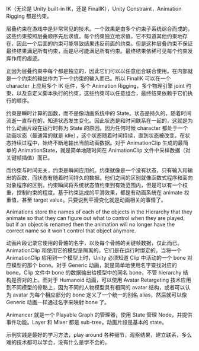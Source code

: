 IK（无论是 Unity built-in IK，还是 FinalIK），Unity Constraint，Animation Rigging 都是约束。

层叠约束在游戏中是非常常见的技术。一个效果是由多个约束子系统综合而成的。这些约束按照层叠顺序先后求值。每个约束独立地求值，它不知道其他约束地存在，因此一个后面的约束可能导致结果违反前面的约束。但是这种层叠约束不保证最终结果满足所有约束，而是尽可能满足所有约束。最终结果依稀可见每个约束发挥作用的痕迹。

正因为层叠约束中每个都是独立的，因此它们可以以任意组合联合使用。在内部就是一个约束的输出作为下一个约束的输入而已。所以 FinalIK 可以在一个 character 上应用多个 IK 组件，多个 Animation Rigging，多个物理引擎 joint 约束，以及自定义脚本执行的约束，这些约束可以任意组合，最终结果依赖于它们执行的顺序。

约束是瞬时计算的函数，而不是像动画系统中的 State。状态是持久的，随着时间流逝一直存在的，知道状态发生变化。因此状态是和时间联系在一起的，这就是为什么动画片段在运行时称为 State 的原因。因为任何时候 character 都处于一个动画状态（最通常的就是 idle），这个状态随着时间持续，直到状态被改变。在状态持续过程中，始终不断地输出当前动画数据。对于 AnimationClip 生成的最简单的 AnimationState，就是简单地随时间在 AnimationClip 文件中采样数据（对关键帧插值）而已。

而约束与时间无关，约束是瞬间应用的。约束就像是一个没有状态，只有输入和输出的函数，而状态有随着时间持久的数据。他们之间的区别就像函数式程序和面向对象程序的区别。约束瞬间将系统状态值约束到有效范围内，但是可以有一个权重，控制约束的程度。基于约束达成的平滑效果，都是有动画系统在 animate 权重值，甚至 target value。只要说到平滑变化就是动画相关的事情了。

Animations store the names of each of the objects in the Hierarchy that they animate so that they can figure out what to control when they are played, but if an object is renamed then the animation will no longer have the correct name so it won't control that object anymore. 

动画片段记录它使用的骨骼的名字，以及每个骨骼的关键帧数据，仅此而已。AnimationClip 和使用它的模型是隔离的，它们是在运行时绑定的。当将一个 AnimationClip 应用到一个模型上时，Unity 必须知道 Clip 中活动的一个 bone 对应模型的那个 bone。对于 Generic 动画，就是简单地使用名字查找对应的 bone。Clip 文件中 bone 的数据输出给模型中的同名 bone，不管 hierarchy 结构是否对的上。而对于 Humanoid 动画，可以使用 Avatar Retargeting 技术应用到不同模型的骨骼上，因为不同的人物模型具有相同的 avatar 结构，或者可以认为 avatar 为每个相应部分的 bone 定义了一个统一的别名 alias，然后就可以像 Generic 动画一样通过名字来映射 bone 了。

Animancer 就是一个 Playable Graph 的管理器，使用 State 管理 Node，并提供事件功能。Layer 和 Mixer 都是 sub-tree，动画片段是基本的 state。

示例实践是最好的学习方法，play around 各种细节，观察结果，建立联系，多么难的技术都可以学会，没有什么是学不会的。

